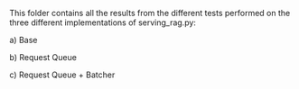 This folder contains all the results from the different tests performed on the three different implementations of serving_rag.py:

a) Base

b) Request Queue

c) Request Queue + Batcher
